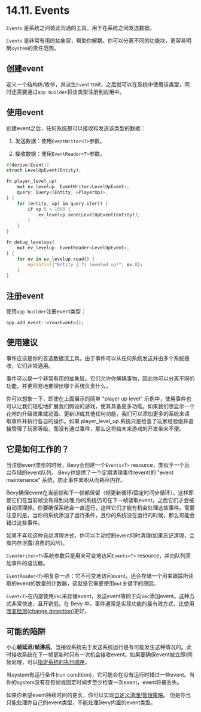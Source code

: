 # 14.11. Events

`Events` 是系统之间彼此沟通的工具，用于在系统之间发送数据。

`Events` 是非常有用的抽象层，帮助你解耦。你可以分离不同的功能块，更容易明确`system`的责任范围。

## 创建event

定义一个结构体/枚举，并派生`Event` trait，之后就可以在系统中使用该类型，同时还需要通过`app builder`将该类型注册到应用中。

## 使用event

创建event之后，任何系统都可以接收和发送该类型的数据：

1. 发送数据：使用`EventWriter<T>`参数。

2. 接收数据：使用`EventReader<T>`参数。

```rust
#[derive(Event)]
struct LevelUpEvent(Entity);

fn player_level_up(
    mut ev_levelup: EventWriter<LevelUpEvent>,
    query: Query<(Entity, &PlayerXp)>,
) {
    for (entity, xp) in query.iter() {
        if xp.0 > 1000 {
            ev_levelup.send(LevelUpEvent(entity));
        }
    }
}

fn debug_levelups(
    mut ev_levelup: EventReader<LevelUpEvent>,
) {
    for ev in ev_levelup.read() {
        eprintln!("Entity {:?} leveled up!", ev.0);
    }
}
```

## 注册event

使用`app builder`注册event类型：

`app.add_event::<YourEvent>();`

## 使用建议

事件应该是你的首选数据流工具。由于事件可以从任何系统发送并由多个系统接收，它们非常通用。

事件可以是一个非常有用的抽象层。它们允许你解耦事物，因此你可以分离不同的功能，并更容易地推理出哪个系统负责什么。

你可以想象一下，即使在上面展示的简单 "player up level" 示例中，使用事件也可以让我们轻松地扩展我们假设的游戏，使其具备更多功能。如果我们想显示一个花哨的升级效果或动画、更新UI或其他任何功能，我们可以添加更多的系统来读取事件并执行各自的操作。如果 player_level_up 系统只是检查了玩家经验值并直接管理了玩家等级，而没有通过事件，那么这将给未来游戏的开发带来不便。

## 它是如何工作的？

当注册event类型的时候，Bevy会创建一个`Events<T>` resource，类似于一个后台存储的event队列。 Bevy也提供了一个定期清理事件(event)的 "event maintenance" 系统，防止事件累积从而耗尽内存。

Bevy确保event在当前帧和下一帧都保留（帧更新循环/固定时间步循环），这样即使它们在当前帧没有得到处理,你的系统仍可在下一帧读取event，之后它们才会被自动清理掉。你要确保系统会一直运行，这样它们才能有机会处理这些事件。需要注意的是，当你的系统添加了运行条件，且你的系统没在运行的时候，那么可能会错过这些事件。

如果不喜欢这种自动清理方式，你可以手动控制event何时清理(如果忘记清理，会有内存泄露/浪费的风险)。

`EventWriter<T>`系统参数只是用来可变地访问`Events<T>` resource，并向队列添加事件的语法糖。

`EventReader<T>`稍复杂一点：它不可变地访问event，还会存储一个用来跟踪所读取的event的数量的计数器，这就是它需要使用`mut`关键字的原因。

`Event<T>`在内部使用`Vec`来存储event，发送event等同于向`Vec`添加event。这种方式非常快速，且开销低。在 Bevy 中，事件通常是实现功能的最有效方式，比使用[改变检测(change detection)](./change_detection.md)更好。

## 可能的陷阱

小心**帧延迟/帧滞后**。当接收系统先于发送系统运行是有可能发生这种情况的。此时接收系统在下一帧更新时只有一次机会接收event。如果要确保event被立即/同帧处理，可以[指定系统的执行顺序](./system_order_of_excution.md)。

当system有运行条件(run condition)，它可能会在没有运行时错过一些event。当你的system没有在每帧或固定时间步至少检查一次event，event将被丢失。

如果你希望event持续时间的更长，你可以实现[自定义清理/管理策略](./manual_event_clearing.md)。 但是你也只能处理你自己的event类型，不能处理Bevy内置的event类型。